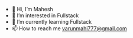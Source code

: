 - 👋 Hi, I’m Mahesh
- 👀 I’m interested in Fullstack
- 🌱 I’m currently learning Fullstack
- 📫 How to reach me varunmahi777@gmail.com

<!---
Mahesh-J-1999/Mahesh-J-1999 is a ✨ special ✨ repository because its `README.md` (this file) appears on your GitHub profile.
You can click the Preview link to take a look at your changes.
--->

